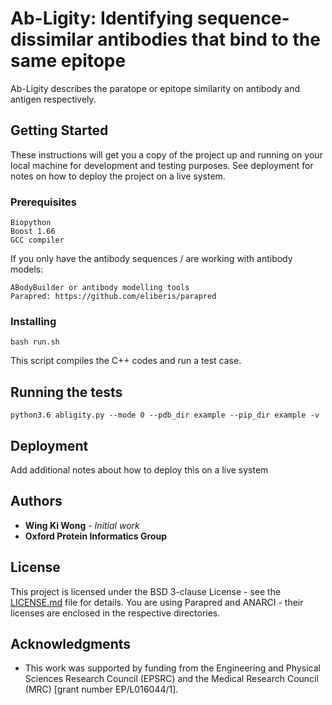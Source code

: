 # Ab-Ligity: Identifying sequence-dissimilar antibodies that bind to the same epitope

Ab-Ligity describes the paratope or epitope similarity on antibody and antigen respectively. 

## Getting Started

These instructions will get you a copy of the project up and running on your local machine 
for development and testing purposes. See deployment for notes on how to deploy the project 
on a live system.

### Prerequisites

```
Biopython
Boost 1.66
GCC compiler
```
If you only have the antibody sequences / are working with antibody models:
```
ABodyBuilder or antibody modelling tools
Parapred: https://github.com/eliberis/parapred
```

### Installing

```
bash run.sh
```
This script compiles the C++ codes and run a test case.

## Running the tests

```
python3.6 abligity.py --mode 0 --pdb_dir example --pip_dir example -v
```

## Deployment

Add additional notes about how to deploy this on a live system

## Authors

* **Wing Ki Wong** - *Initial work*
* **Oxford Protein Informatics Group**

## License

This project is licensed under the BSD 3-clause License - see the [LICENSE.md](LICENSE.md) file for details.
You are using Parapred and ANARCI - their licenses are enclosed in the respective directories.

## Acknowledgments

* This work was supported by funding from the Engineering and Physical Sciences Research Council (EPSRC) 
and the Medical Research Council (MRC) [grant number EP/L016044/1].
